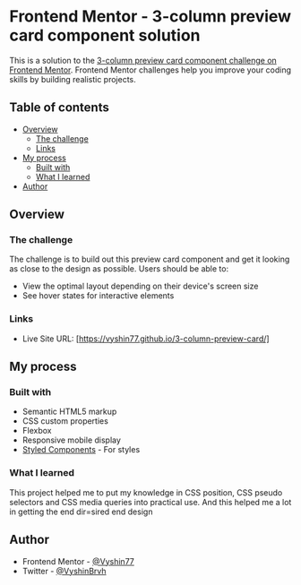 # Frontend Mentor - 3-column preview card component solution

This is a solution to the [3-column preview card component challenge on Frontend Mentor](https://www.frontendmentor.io/challenges/3column-preview-card-component-pH92eAR2-). Frontend Mentor challenges help you improve your coding skills by building realistic projects. 

## Table of contents

- [Overview](#overview)
  - [The challenge](#the-challenge)
  - [Links](#links)
- [My process](#my-process)
  - [Built with](#built-with)
  - [What I learned](#what-i-learned)
- [Author](#author)

## Overview

### The challenge

The challenge is to build out this preview card component and get it looking as close to the design as possible.
Users should be able to:

- View the optimal layout depending on their device's screen size
- See hover states for interactive elements

### Links

- Live Site URL: [https://vyshin77.github.io/3-column-preview-card/]

## My process

### Built with

- Semantic HTML5 markup
- CSS custom properties
- Flexbox
- Responsive mobile display
- [Styled Components](https://styled-components.com/) - For styles

### What I learned

This project helped me to put my knowledge in CSS position, CSS pseudo selectors and CSS media queries into practical use. And this helped me a lot in getting the end dir=sired end design

## Author

- Frontend Mentor - [@Vyshin77](https://www.frontendmentor.io/profile/Vyshin77)
- Twitter - [@VyshinBrvh](https://www.twitter.com/VyshinBrvh)
